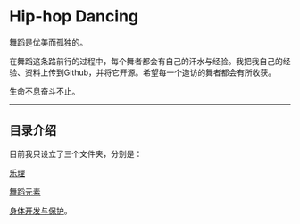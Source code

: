 # Hip-hop Dancing

舞蹈是优美而孤独的。

在舞蹈这条路前行的过程中，每个舞者都会有自己的汗水与经验。我把我自己的经验、资料上传到Github，并将它开源。希望每一个造访的舞者都会有所收获。

生命不息奋斗不止。

---
## 目录介绍

目前我只设立了三个文件夹，分别是：

[乐理](https://github.com/GaigeY/Hip-hop-Dancing/tree/master/乐理)

[舞蹈元素](https://github.com/GaigeY/Hip-hop-Dancing/tree/master/舞蹈元素)

[身体开发与保护](https://github.com/GaigeY/Hip-hop-Dancing/tree/master/身体开发与保护)。
